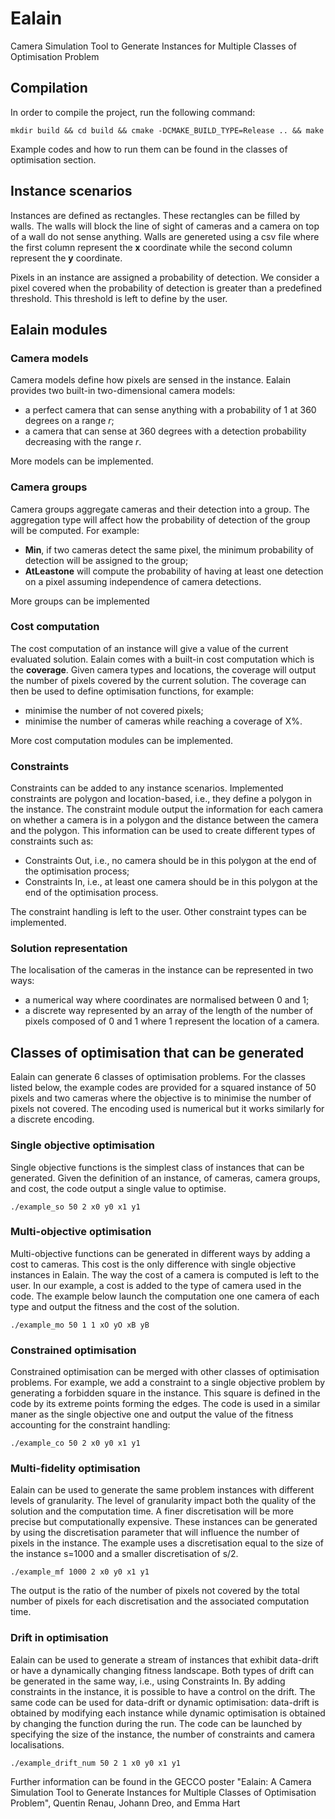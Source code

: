 # Ealain

Camera Simulation Tool to Generate Instances for Multiple Classes of Optimisation Problem

## Compilation

In order to compile the project, run the following command: 
```
mkdir build && cd build && cmake -DCMAKE_BUILD_TYPE=Release .. && make
```
Example codes and how to run them can be found in the classes of optimisation section.

## Instance scenarios
Instances are defined as rectangles.
These rectangles can be filled by walls.
The walls will block the line of sight of cameras and a camera on top of a wall do not sense anything.
Walls are genereted using a csv file where the first column represent the **x** coordinate while the second column represent the **y** coordinate.

Pixels in an instance are assigned a probability of detection.
We consider a pixel covered when the probability of detection is greater than a predefined threshold.
This threshold is left to define by the user.


## Ealain modules
### Camera models
Camera models define how pixels are sensed in the instance.
Ealain provides two built-in two-dimensional camera models:
- a perfect camera that can sense anything with a probability of 1 at 360 degrees on a range *r*;
- a camera that can sense at 360 degrees with a detection probability decreasing with the range *r*.

More models can be implemented.

### Camera groups
Camera groups aggregate cameras and their detection into a group.
The aggregation type will affect how the probability of detection of the group will be computed.
For example:
- **Min**, if two cameras detect the same pixel, the minimum probability of detection will be assigned to the group;
- **AtLeastone** will compute the probability of having at least one detection on a pixel assuming independence of camera detections.

More groups can be implemented

### Cost computation
The cost computation of an instance will give a value of the current evaluated solution.
Ealain comes with a built-in cost computation which is the **coverage**.
Given camera types and locations, the coverage will output the number of pixels covered by the current solution.
The coverage can then be used to define optimisation functions, for example:
- minimise the number of not covered pixels;
- minimise the number of cameras while reaching a coverage of X%.

More cost computation modules can be implemented.

### Constraints
Constraints can be added to any instance scenarios.
Implemented constraints are polygon and location-based, i.e., they define a polygon in the instance.
The constraint module output the information for each camera on whether a camera is in a polygon and the distance between the camera and the polygon.
This information can be used to create different types of constraints such as:
- Constraints Out, i.e., no camera should be in this polygon at the end of the optimisation process;
- Constraints In, i.e., at least one camera should be in this polygon at the end of the optimisation process.

The constraint handling is left to the user.
Other constraint types can be implemented.

### Solution representation
The localisation of the cameras in the instance can be represented in two ways:
- a numerical way where coordinates are normalised between 0 and 1;
- a discrete way represented by an array of the length of the number of pixels composed of 0 and 1 where 1 represent the location of a camera.

## Classes of optimisation that can be generated
Ealain can generate 6 classes of optimisation problems.
For the classes listed below, the example codes are provided for a squared instance of 50 pixels and two cameras where the objective is to minimise the number of pixels not covered.
The encoding used is numerical but it works similarly for a discrete encoding.

### Single objective optimisation
Single objective functions is the simplest class of instances that can be generated.
Given the definition of an instance, of cameras, camera groups, and cost, the code output a single value to optimise.
```
./example_so 50 2 x0 y0 x1 y1
```

### Multi-objective optimisation
Multi-objective functions can be generated in different ways by adding a cost to cameras.
This cost is the only difference with single objective instances in Ealain.
The way the cost of a camera is computed is left to the user.
In our example, a cost is added to the type of camera used in the code.
The example below launch the computation one one camera of each type and output the fitness and the cost of the solution.
```
./example_mo 50 1 1 xO yO xB yB
```

### Constrained optimisation
Constrained optimisation can be merged with other classes of optimisation problems.
For example, we add a constraint to a single objective problem by generating a forbidden square in the instance.
This square is defined in the code by its extreme points forming the edges.
The code is used in a similar maner as the single objective one and output the value of the fitness accounting for the constraint handling:
```
./example_co 50 2 x0 y0 x1 y1
```

### Multi-fidelity optimisation
Ealain can be used to generate the same problem instances with different levels of granularity.
The level of granularity impact both the quality of the solution and the computation time.
A finer discretisation will be more precise but computationally expensive.
These instances can be generated by using the discretisation parameter that will influence the number of pixels in the instance.
The example uses a discretisation equal to the size of the instance s=1000 and a smaller discretisation of s/2.
```
./example_mf 1000 2 x0 y0 x1 y1
```
The output is the ratio of the number of pixels not covered by the total number of pixels for each discretisation and the associated computation time.


### Drift in optimisation
Ealain can be used to generate a stream of instances that exhibit data-drift or have a dynamically changing fitness landscape.
Both types of drift can be generated in the same way, i.e., using Constraints In.
By adding constraints in the instance, it is possible to have a control on the drift.
The same code can be used for data-drift or dynamic optimisation: data-drift is obtained by modifying each instance while dynamic optimisation is obtained by changing the function during the run.
The code can be launched by specifying the size of the instance, the number of constraints and camera localisations.
```
./example_drift_num 50 2 1 x0 y0 x1 y1
```



Further information can be found in the GECCO poster "Ealain: A Camera Simulation Tool to Generate Instances for
Multiple Classes of Optimisation Problem", Quentin Renau, Johann Dreo, and Emma Hart
